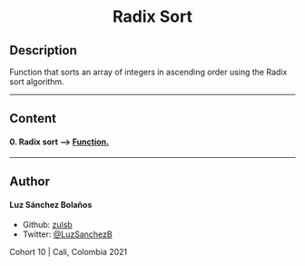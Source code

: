 <h1 align=center> Radix Sort

## Description

Function that sorts an array of integers in ascending order using the Radix sort algorithm.

---

## Content
#### 0. Radix sort --> [Function.](./0-radix_sort.c) 

---

## Author
#### Luz Sánchez Bolaños
- Github: [zulsb](https://github.com/zulsb)
- Twitter: [@LuzSanchezB](https://twitter.com/LuzSanchezB)

Cohort 10 |
Cali, Colombia 2021